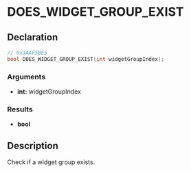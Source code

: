# DOES_WIDGET_GROUP_EXIST

## Declaration
```cpp
// 0x3AAF5BE5
bool DOES_WIDGET_GROUP_EXIST(int widgetGroupIndex);
```

### Arguments
- **int:** widgetGroupIndex

### Results
- **bool**

## Description
Check if a widget group exists.